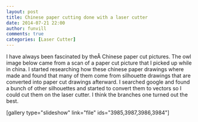 ```yaml
---
layout: post
title: Chinese paper cutting done with a laser cutter 
date: 2014-07-21 22:00
author: funvill
comments: true
categories: [Laser Cutter]
---
```

I have always been fascinated by theÂ Chinese paper cut pictures. The owl image below came from a scan of a paper cut picture that I picked up while in china. I started researching how these chinese paper drawings where made and found that many of them come from silhouette drawings that are converted into paper cut drawings afterward. I searched google and found a bunch of other silhouettes and started to convert them to vectors so I could cut them on the laser cutter. I think the branches one turned out the best.

[gallery type="slideshow" link="file" ids="3985,3987,3986,3984"]

&nbsp;
